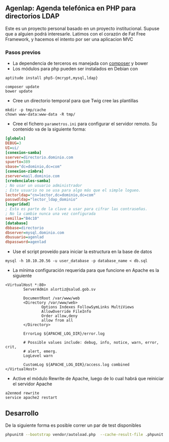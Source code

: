 ## Agenlap: Agenda telefónica en PHP para directorios LDAP

Este es un proyecto personal basado en un proyecto institucional. 
Supuse que a alguien podrá interesarle.
Latimos con el corazón de Fat Free Framework, y hacemos el intento por ser una aplicacion MVC

### Pasos previos
* La dependencia de terceros es manejada con [composer](https://gist.github.com/VTacius/4b9ed8b1deee1ecdfb04) y bower
* Los módulos para php pueden ser instalados en Debian con 

```shell 
aptitude install php5-{mcrypt,mysql,ldap}
```

```shell 
composer update
bower update
```

* Cree un directorio temporal para que Twig cree las plantillas
```shell
mkdir -p tmp/cache
chown www-data:www-data -R tmp/
```

* Cree el fichero `parametros.ini` para configurar el servidor remoto. Su contenido va de la siguiente forma:
```ini
[globals]
DEBUG=3
UI=ui/
[conexion-samba]
sserver=directorio.dominio.com
spuerto=389
sbase="dc=dominio,dc=com"
[conexion-zimbra]
zserver=mail.dominio.com
[credenciales-samba]
; No usar un usuario administrador
; Este usuario no se usa para algo más que el simple logueo.
lectorldap="cn=lector,dc=dominio,dc=com"
passwdldap="lector_ldap_dominio"
[seguridad]
; Esta es parte de la clave a usar para cifrar las contraseñas. 
; No la cambie nunca una vez configurada
semilla="B4c10"
[database]
dbbase=directorio
dbserver=mysql.dominio.com
dbusuario=agenlad
dbpassword=agenlad 
```

 * Use el script proveído para iniciar la estructura en la base de datos

```shell
mysql -h 10.10.20.56 -u user_database -p database_name < db.sql

```

 * La mínima configuración requerida para que funcione en Apache es la siguiente

```apacheconf
<VirtualHost *:80>
        ServerAdmin alortiz@salud.gob.sv

        DocumentRoot /var/www/web
        <Directory /var/www/web>
                Options Indexes FollowSymLinks MultiViews
                AllowOverride FileInfo
                Order allow,deny
                allow from all
        </Directory>

        ErrorLog ${APACHE_LOG_DIR}/error.log

        # Possible values include: debug, info, notice, warn, error, crit,
        # alert, emerg.
        LogLevel warn

        CustomLog ${APACHE_LOG_DIR}/access.log combined
</VirtualHost>
```

 * Active el módulo Rewrite de Apache, luego de lo cual habrá que reiniciar el servidor Apache
```shell 
a2enmod rewrite
service apache2 restart
```

## Desarrollo
De la siguiente forma es posible correr un par de test disponibles
```bash
phpunit8 --bootstrap vendor/autoload.php  --cache-result-file .phpunit.result.cache tests/
```
